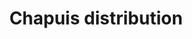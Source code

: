 ---
title: "Chapuis distribution"
url: /paray-le-monial/chapuis-distribution/
shop: aliments surgelés
---